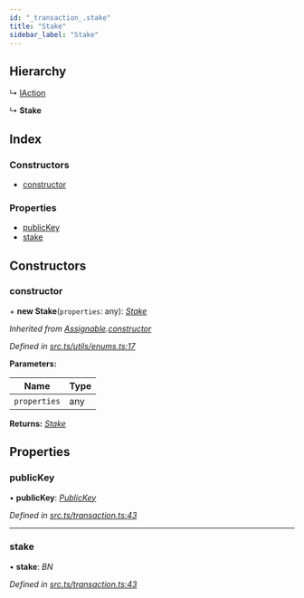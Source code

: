 ```yaml
---
id: "_transaction_.stake"
title: "Stake"
sidebar_label: "Stake"
---
```


## Hierarchy

  ↳ [IAction](_transaction_.iaction.md)

  ↳ **Stake**

## Index

### Constructors

* [constructor](_transaction_.stake.md#constructor)

### Properties

* [publicKey](_transaction_.stake.md#publickey)
* [stake](_transaction_.stake.md#stake)

## Constructors

###  constructor

\+ **new Stake**(`properties`: any): *[Stake](_transaction_.stake.md)*

*Inherited from [Assignable](_utils_enums_.assignable.md).[constructor](_utils_enums_.assignable.md#constructor)*

*Defined in [src.ts/utils/enums.ts:17](https://github.com/nearprotocol/nearlib/blob/fe97eb6/src.ts/utils/enums.ts#L17)*

**Parameters:**

Name | Type |
------ | ------ |
`properties` | any |

**Returns:** *[Stake](_transaction_.stake.md)*

## Properties

###  publicKey

• **publicKey**: *[PublicKey](_utils_key_pair_.publickey.md)*

*Defined in [src.ts/transaction.ts:43](https://github.com/nearprotocol/nearlib/blob/fe97eb6/src.ts/transaction.ts#L43)*

___

###  stake

• **stake**: *BN*

*Defined in [src.ts/transaction.ts:43](https://github.com/nearprotocol/nearlib/blob/fe97eb6/src.ts/transaction.ts#L43)*

